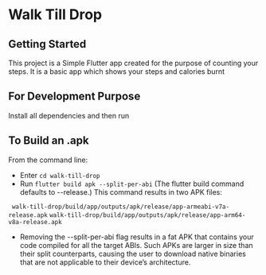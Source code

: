 # Walk Till Drop

## Getting Started

This project is a Simple Flutter app created for the purpose of counting your steps.
It is a basic app which shows your steps and calories burnt

## For Development Purpose

Install all dependencies and then run 



## To Build an .apk

From the command line:

- Enter ``` cd walk-till-drop ```
- Run ``` flutter build apk --split-per-abi ```
(The flutter build command defaults to --release.)
This command results in two APK files:

``` walk-till-drop/build/app/outputs/apk/release/app-armeabi-v7a-release.apk```
```walk-till-drop/build/app/outputs/apk/release/app-arm64-v8a-release.apk```

- Removing the --split-per-abi flag results in a fat APK that contains your code compiled for all the target ABIs. Such APKs are larger in   size than their split counterparts, causing the user to download native binaries that are not applicable to their device’s architecture.

